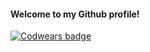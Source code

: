 #### Welcome to my Github profile!

[![Codwears badge](https://www.codewars.com/users/AdelZinnurova/badges/large)](https://www.codewars.com/users/AdelZinnurova)
